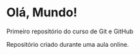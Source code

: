 # Olá, Mundo!
 Primeiro repositório do curso de Git e GitHub

 Repositório criado durante uma aula online.
